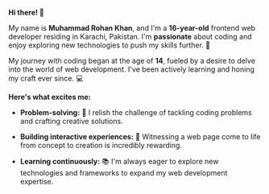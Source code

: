 **Hi there! 👋**

My name is **Muhammad Rohan Khan**, and I'm a **16-year-old** frontend web developer residing in Karachi, Pakistan. I'm **passionate** about coding and enjoy exploring new technologies to push my skills further. 🚀

My journey with coding began at the age of **14**, fueled by a desire to delve into the world of web development. I've been actively learning and honing my craft ever since. 💻

**Here's what excites me:**

*   **Problem-solving:** 🧠 I relish the challenge of tackling coding problems and crafting creative solutions.
    
*   **Building interactive experiences:** 💫 Witnessing a web page come to life from concept to creation is incredibly rewarding.
    
*   **Learning continuously:** 📚 I'm always eager to explore new technologies and frameworks to expand my web development expertise.


   
